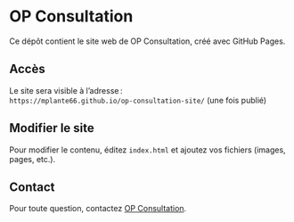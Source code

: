 # OP Consultation

Ce dépôt contient le site web de OP Consultation, créé avec GitHub Pages.

## Accès

Le site sera visible à l’adresse :  
`https://mplante66.github.io/op-consultation-site/` (une fois publié)

## Modifier le site

Pour modifier le contenu, éditez `index.html` et ajoutez vos fichiers (images, pages, etc.).

## Contact

Pour toute question, contactez [OP Consultation](mailto:votre.email@op-consultation.com).
